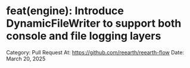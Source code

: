 # feat(engine): Introduce DynamicFileWriter to support both console and file logging layers

Category: Pull Request
At: https://github.com/reearth/reearth-flow
Date: March 20, 2025